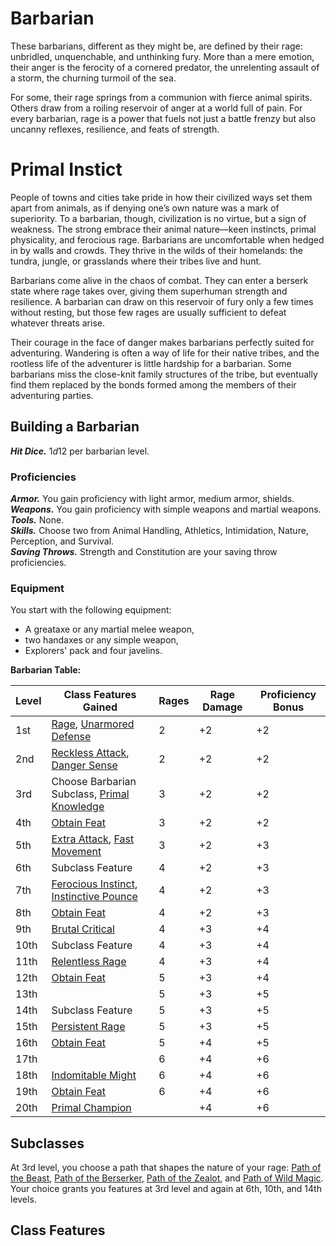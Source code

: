 # Barbarian
These barbarians, different as they might be, are defined by their rage: unbridled, unquenchable, and unthinking fury. More than a mere emotion, their anger is the ferocity of a cornered predator, the unrelenting assault of a storm, the churning turmoil of the sea.

For some, their rage springs from a communion with fierce animal spirits. Others draw from a roiling reservoir of anger at a world full of pain. For every barbarian, rage is a power that fuels not just a battle frenzy but also uncanny reflexes, resilience, and feats of strength.

# Primal Instict
People of towns and cities take pride in how their civilized ways set them apart from animals, as if denying one’s own nature was a mark of superiority. To a barbarian, though, civilization is no virtue, but a sign of weakness. The strong embrace their animal nature—keen instincts, primal physicality, and ferocious rage. Barbarians are uncomfortable when hedged in by walls and crowds. They thrive in the wilds of their homelands: the tundra, jungle, or grasslands where their tribes live and hunt.

Barbarians come alive in the chaos of combat. They can enter a berserk state where rage takes over, giving them superhuman strength and resilience. A barbarian can draw on this reservoir of fury only a few times without resting, but those few rages are usually sufficient to defeat whatever threats arise.

Their courage in the face of danger makes barbarians perfectly suited for adventuring. Wandering is often a way of life for their native tribes, and the rootless life of the adventurer is little hardship for a barbarian. Some barbarians miss the close-knit family structures of the tribe, but eventually find them replaced by the bonds formed among the members of their adventuring parties.

## Building a Barbarian
***Hit Dice.*** $1d12$ per barbarian level.

### Proficiencies
***Armor.*** You gain proficiency with light armor, medium armor, shields.<br>
***Weapons.*** You gain proficiency with simple weapons and martial weapons.<br>
***Tools.*** None.<br>
***Skills.*** Choose two from Animal Handling, Athletics, Intimidation, Nature, Perception, and Survival.<br>
***Saving Throws.*** Strength and Constitution are your saving throw proficiencies.

### Equipment
You start with the following equipment:

* A greataxe or any martial melee weapon,
* two handaxes or any simple weapon,
* Explorers' pack and four javelins.

**Barbarian Table:**

| Level | Class Features Gained | Rages | Rage Damage | Proficiency Bonus |
|-------|-----------------------|-----------------|---------------|-------------------|
| 1st   | [Rage](#rage), [Unarmored Defense](#unarmored-defense) | 2 | +2 | +2 |
| 2nd   | [Reckless Attack](#reckless-attack), [Danger Sense](#danger-sense) | 2 | +2 | +2 |
| 3rd   | Choose Barbarian Subclass, [Primal Knowledge](#primal-knowledge) | 3 | +2 | +2 |
| 4th   | [Obtain Feat](../../feats/index.md) | 3 | +2 | +2 |
| 5th   | [Extra Attack](#extra-attack), [Fast Movement](#fast-movement) | 3 | +2 | +3 |
| 6th   | Subclass Feature | 4 | +2 | +3 |
| 7th   | [Ferocious Instinct](#ferocious-instinct), [Instinctive Pounce](#instinctive-pounce) | 4 | +2 | +3 |
| 8th   | [Obtain Feat](../../feats/index.md) | 4 | +2 | +3 |
| 9th   | [Brutal Critical](#brutal-critical) | 4 | +3 | +4 |
| 10th  | Subclass Feature | 4 | +3 | +4 |
| 11th  | [Relentless Rage](#relentless-rage) | 4 | +3 | +4 |
| 12th  | [Obtain Feat](../../feats/index.md) | 5 | +3 | +4 |
| 13th  | | 5 | +3 | +5 |
| 14th  | Subclass Feature | 5 | +3 | +5 |
| 15th  | [Persistent Rage](#persistent-rage) | 5 | +3 | +5 |
| 16th  | [Obtain Feat](../../feats/index.md) | 5 | +4 | +5 |
| 17th  | | 6 | +4 | +6 |
| 18th  | [Indomitable Might](#indomitable-might) | 6 | +4 | +6 |
| 19th  | [Obtain Feat](../../feats/index.md) | 6 | +4 | +6 |
| 20th  | [Primal Champion](#primal-champion) | | +4 | +6 |

## Subclasses
At 3rd level, you choose a path that shapes the nature of your rage: [Path of the Beast](path-of-the-beast.md), [Path of the Berserker](path-of-the-berserker.md), [Path of the Zealot](path-of-the-zealot.md), and [Path of Wild Magic](path-of-wild-magic.md). Your choice grants you features at 3rd level and again at 6th, 10th, and 14th levels.

## Class Features

